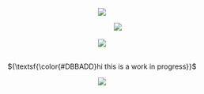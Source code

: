 <p align="center"> 
    <img src="https://file.garden/ZvCqhdy8jhQoAZIQ/Untitled1360_20250101094516.png"/>

‎ ‎ ‎‎‎ ‎ ‎ ‎‎ ‎ ‎‎ ‎‎ ‎ ‎ ‎ ‎‎ ‎ ‎‎ ‎ ‎ ‎ ‎  ‎‎ ‎‎‎ ‎ ‎ ‎ ‎  ‎‎ ‎‎ ‎‎ ‎ ‎ ‎ ‎ ‎ ‎ ‎‎ ‎ ‎‎ ‎ ‎ ‎ ‎ ‎ ‎ ‎ ‎ ‎‎ ‎ ‎ ‎ ‎ ‎ ‎ ‎‎ ‎ ‎  ‎ ‎ ‎ ‎ ‎‎ ‎ ‎ ‎ ‎‎ ‎ ‎ ‎ ‎ ‎ ‎ ‎‎ ‎ ‎ ‎ ‎ ‎ ‎ ‎‎ ‎ ‎ ‎ ‎ ‎ ‎ ‎ ‎ ‎‎ ‎ ‎ ‎ ‎ ‎ ‎ ‎‎ ‎ ‎ ‎ ‎ ‎ ‎ ‎ ‎ ‎  ‎‎ ‎ ‎ ‎ ‎ ‎ ‎ ‎‎ ‎ ‎ ‎ ‎ ‎ ‎ ‎ ‎ ‎ ‎![](https://komarev.com/ghpvc/?username=gumbawll&label=★&color=463F3A)

<p align="center"> 
    <img src="https://file.garden/ZvCqhdy8jhQoAZIQ/Untitled1361_20250101101949.png"/>
<p align="center">  
    



<p align="center">
   <br> ${\textsf{\color{#DBBADD}hi this is a work in progress}}$ 
 <br>


<p align="center"> <img src="https://file.garden/ZvCqhdy8jhQoAZIQ/Untitled1360_20250101095551.png"/>



  
